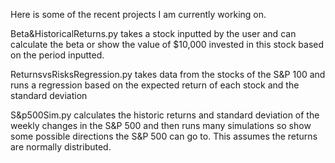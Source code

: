 Here is some of the recent projects I am currently working on.

Beta&HistoricalReturns.py takes a stock inputted by the user and can calculate the beta or show the value of 
$10,000 invested in this stock based on the period inputted.

ReturnsvsRisksRegression.py takes data from the stocks of the S&P 100 and runs a regression based on the expected return of each stock
and the standard deviation

S&p500Sim.py calculates the historic returns and standard deviation of the weekly changes in the S&P 500 and then runs many simulations
so show some possible directions the S&P 500 can go to. This assumes the returns are normally distributed.
